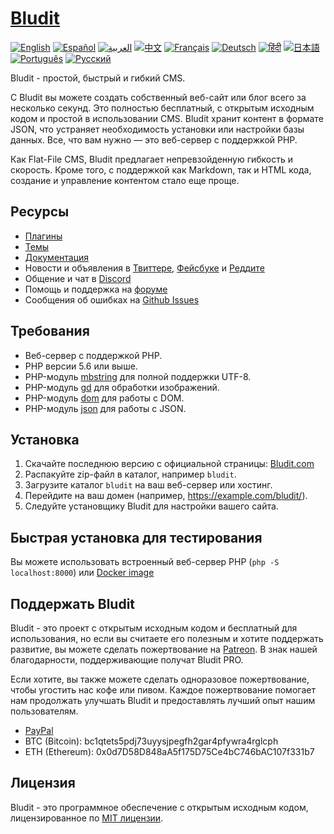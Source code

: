 # [Bludit](https://www.bludit.com/)

[![English](https://img.shields.io/badge/Language-English-blue.svg)](README.md)
[![Español](https://img.shields.io/badge/Language-Español-green.svg)](README.es.md)
[![العربية](https://img.shields.io/badge/Language-العربية-yellow.svg)](README.ar.md)
[![中文](https://img.shields.io/badge/Language-中文-red.svg)](README.zh.md)
[![Français](https://img.shields.io/badge/Language-Français-purple.svg)](README.fr.md)
[![Deutsch](https://img.shields.io/badge/Language-Deutsch-orange.svg)](README.de.md)
[![हिंदी](https://img.shields.io/badge/Language-हिंदी-lightblue.svg)](README.hi.md)
[![日本語](https://img.shields.io/badge/Language-日本語-pink.svg)](README.ja.md)
[![Português](https://img.shields.io/badge/Language-Português-darkgreen.svg)](README.pt.md)
[![Русский](https://img.shields.io/badge/Language-Русский-cyan.svg)](README.ru.md)

Bludit - простой, быстрый и гибкий CMS.

С Bludit вы можете создать собственный веб-сайт или блог всего за несколько секунд. Это полностью бесплатный, с открытым исходным кодом и простой в использовании CMS. Bludit хранит контент в формате JSON, что устраняет необходимость установки или настройки базы данных. Все, что вам нужно — это веб-сервер с поддержкой PHP.

Как Flat-File CMS, Bludit предлагает непревзойденную гибкость и скорость. Кроме того, с поддержкой как Markdown, так и HTML кода, создание и управление контентом стало еще проще.

## Ресурсы

- [Плагины](https://plugins.bludit.com)
- [Темы](https://themes.bludit.com)
- [Документация](https://docs.bludit.com)
- Новости и объявления в [Твиттере](https://twitter.com/bludit), [Фейсбуке](https://www.facebook.com/bluditcms) и [Реддите](https://www.reddit.com/r/bludit/)
- Общение и чат в [Discord](https://discord.gg/CFaXEdZWds)
- Помощь и поддержка на [форуме](https://forum.bludit.org)
- Сообщения об ошибках на [Github Issues](https://github.com/bludit/bludit/issues)

## Требования

- Веб-сервер с поддержкой PHP.
- PHP версии 5.6 или выше.
- PHP-модуль [mbstring](http://php.net/manual/en/book.mbstring.php) для полной поддержки UTF-8.
- PHP-модуль [gd](http://php.net/manual/en/book.image.php) для обработки изображений.
- PHP-модуль [dom](http://php.net/manual/en/book.dom.php) для работы с DOM.
- PHP-модуль [json](http://php.net/manual/en/book.json.php) для работы с JSON.

## Установка

1. Скачайте последнюю версию с официальной страницы: [Bludit.com](https://www.bludit.com)
2. Распакуйте zip-файл в каталог, например `bludit`.
3. Загрузите каталог `bludit` на ваш веб-сервер или хостинг.
4. Перейдите на ваш домен (например, https://example.com/bludit/).
5. Следуйте установщику Bludit для настройки вашего сайта.

## Быстрая установка для тестирования

Вы можете использовать встроенный веб-сервер PHP (`php -S localhost:8000`) или [Docker image](https://hub.docker.com/r/bludit/docker/)

## Поддержать Bludit

Bludit - это проект с открытым исходным кодом и бесплатный для использования, но если вы считаете его полезным и хотите поддержать развитие, вы можете сделать пожертвование на [Patreon](https://www.patreon.com/bePatron?c=921115&amp;rid=2458860). В знак нашей благодарности, поддерживающие получат Bludit PRO.

Если хотите, вы также можете сделать одноразовое пожертвование, чтобы угостить нас кофе или пивом. Каждое пожертвование помогает нам продолжать улучшать Bludit и предоставлять лучший опыт нашим пользователям.

- [PayPal](https://www.paypal.me/bludit/10)
- BTC (Bitcoin): bc1qtets5pdj73uyysjpegfh2gar4pfywra4rglcph
- ETH (Ethereum): 0x0d7D58D848aA5f175D75Ce4bC746bAC107f331b7

## Лицензия

Bludit - это программное обеспечение с открытым исходным кодом, лицензированное по [MIT лицензии](https://tldrlegal.com/license/mit-license).

